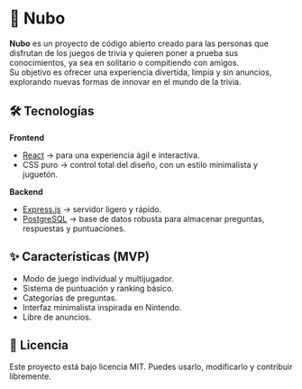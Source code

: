 # 🎈 Nubo

**Nubo** es un proyecto de código abierto creado para las personas que disfrutan de los juegos de trivia y quieren poner a prueba sus conocimientos, ya sea en solitario o compitiendo con amigos.  
Su objetivo es ofrecer una experiencia divertida, limpia y sin anuncios, explorando nuevas formas de innovar en el mundo de la trivia.

## 🛠️ Tecnologías

**Frontend**
- [React](https://react.dev/) → para una experiencia ágil e interactiva.
- CSS puro → control total del diseño, con un estilo minimalista y juguetón.

**Backend**
- [Express.js](https://expressjs.com/) → servidor ligero y rápido.
- [PostgreSQL](https://www.postgresql.org/) → base de datos robusta para almacenar preguntas, respuestas y puntuaciones.

## ✨ Características (MVP)
- Modo de juego individual y multijugador.
- Sistema de puntuación y ranking básico.
- Categorías de preguntas.
- Interfaz minimalista inspirada en Nintendo.
- Libre de anuncios.

## 📜 Licencia
Este proyecto está bajo licencia MIT. Puedes usarlo, modificarlo y contribuir libremente.
